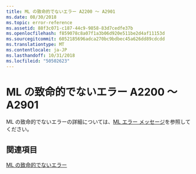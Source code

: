 ```yaml
---
title: ML の致命的でないエラー A2200 ～ A2901
ms.date: 08/30/2018
ms.topic: error-reference
ms.assetid: 88f3c071-c187-44c9-9858-83d7cedfe37b
ms.openlocfilehash: f859078c8a07f1a3b06d920e511be2d4af11153d
ms.sourcegitcommit: 6052185696adca270bc9bdbec45a626dd89cdcdd
ms.translationtype: MT
ms.contentlocale: ja-JP
ms.lasthandoff: 10/31/2018
ms.locfileid: "50502623"
---
```

# <a name="ml-nonfatal-errors-a2200-a2901"></a>ML の致命的でないエラー A2200 ～ A2901

ML の致命的でないエラーの詳細については、[ML エラー メッセージ](../../assembler/masm/ml-error-messages.md)を参照してください。

## <a name="see-also"></a>関連項目

[ML の致命的でないエラー](../../assembler/masm/ml-nonfatal-errors.md)<br/>